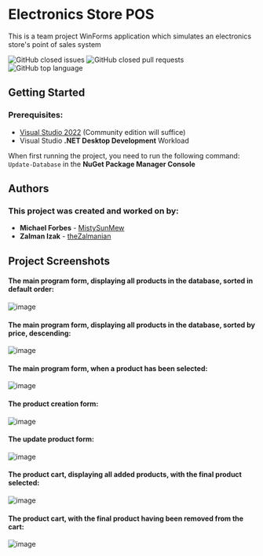 # Electronics Store POS
This is a team project WinForms application which simulates an electronics store's point of sales system

![GitHub closed issues](https://img.shields.io/github/issues-closed-raw/MistySunMew/ElectronicsStorePOS?color=brightgreen&label=Closed%20Issues&logo=github&logoColor=grtee)
![GitHub closed pull requests](https://img.shields.io/github/issues-pr-closed-raw/MistySunMew/ElectronicsStorePOS?color=brightgreen&label=Closed%20Pull%20Requests&logo=github&logoColor=grtee)
![GitHub top language](https://img.shields.io/github/languages/top/MistySunMew/ElectronicsStorePOS?color=blue&label=Top%20Language%3A%20C%23&logo=github&logoColor=grtee)

## Getting Started
### Prerequisites:
- [Visual Studio 2022](https://developer.microsoft.com/en-us/windows/downloads/) (Community edition will suffice)
- Visual Studio **.NET Desktop Development** Workload

When first running the project, you need to run the following command: ` Update-Database ` in the **NuGet Package Manager Console**

## Authors
### This project was created and worked on by:
- **Michael Forbes** - [MistySunMew](https://github.com/MistySunMew)
- **Zalman Izak** - [theZalmanian](https://github.com/theZalmanian)

## Project Screenshots
#### The main program form, displaying all products in the database, sorted in default order:
![image](https://user-images.githubusercontent.com/103011701/221107101-5064b778-2a4e-4b4a-a3c9-c6f868651730.png)
#### The main program form, displaying all products in the database, sorted by price, descending:
![image](https://user-images.githubusercontent.com/103011701/221107218-8ce3a09a-1895-4a32-986a-145d39fb51a8.png)
#### The main program form, when a product has been selected:
![image](https://user-images.githubusercontent.com/103011701/221107442-e5ac6a4a-5ff8-47ea-b4ea-c9167e81d2f6.png)
#### The product creation form:
![image](https://user-images.githubusercontent.com/103011701/221108090-6b7b094e-4297-42f4-9e43-26a28ed45585.png)
#### The update product form:
![image](https://user-images.githubusercontent.com/103011701/221108357-33ddf96a-5cbf-4717-a456-c1cfe6186c99.png)
#### The product cart, displaying all added products, with the final product selected:
![image](https://user-images.githubusercontent.com/103011701/221108667-593b2749-fb7c-457c-9f67-a0434059d0ff.png)
#### The product cart, with the final product having been removed from the cart:
![image](https://user-images.githubusercontent.com/103011701/221108737-a7177643-b4c8-470c-a235-1db29b7dded6.png)